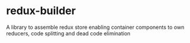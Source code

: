 # redux-builder

A library to assemble redux store enabling container components to own reducers, code splitting and dead code elimination
